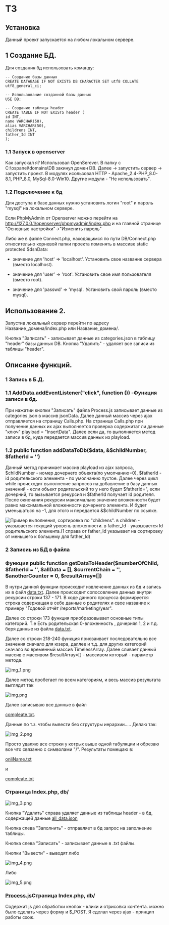 # ТЗ

## Установка

Данный проект запускается на любом локальном сервере.

## 1 Создание БД.
Для создания бд использовать команду:

    -- Создание базы данных
    CREATE DATABASE IF NOT EXISTS DB CHARACTER SET utf8 COLLATE utf8_general_ci;
    
    -- Использование созданной базы данных
    USE DB;
    
    -- Создание таблицы header
    CREATE TABLE IF NOT EXISTS header (
    id INT,
    name VARCHAR(50),
    alias VARCHAR(50),
    childrens INT,
    father_Id INT
    );

### 1.1 Запуск в openserver
Как запускал я? Использовал OpenSerever. В папку с C:\ospanel\domains\DB закинул домен DB.
Далее -> запустить сервер -> запустить проект.
В модулях исользовал HTTP - Apache_2.4-PHP_8.0-8.1, PHP_8.0, MySql-8.0-Win10.
Другие модули - "Не использовать".

### 1.2 Подключение к бд

Для доступа к базе данных нужно установить логин "root" и пароль "mysql" на локальном сервере.

Если PhpMyAdmin от Openserver можно перейти на http://127.0.0.1/openserver/phpmyadmin/index.php и на главной странице
"Основные настройки"->"Изменить пароль"

Либо же в файле Connect.php, находящимся по пути DB/Connect.php относительно
корневой папки проекта поменять в массиве static protected $dsnData:

- значение для 'host' => 'localhost'. Установить свое название сервера (вместо localhost).

- значение для 'user' => 'root'. Установить свое имя пользователя (вместо root).

- значение для 'passwd' => 'mysql'. Установить свой пароль (вместо mysql).

## Использование 2.
Запустив локальный сервер перейти по адресу Название_домена/index.php или  Название_домена/. 

Кнопка "Записать" - записывает данные из categories.json в таблицу "header" базы данных DB.
Кнопка "Удалить" - удаляет все записи из таблицы "header".

## Описание функций.

### 1 Запись в Б.Д.
### 1.1 AddData.addEventListener("click", function ()) -Функция записи в бд.
При нажатии кнопки "Записать"
файла Process.js записывает данные из categories.json в массив jsonData. Далее данный массив через ajax
отправляется на страницу Calls.php.
На странице Calls.php при получение данных их ajax выполняется проверка содержитат ли данные "ключ" playload
= "InsertData".
Далее если да, то выполняется метод записи в бд, куда передается массив данных из playload.
### 1.2   public function addDataToDb($data, &$childNumber, $fatherId = '')
Данный метод принимает массив playload из ajax запроса, $childNumber - номер дочернего объекта(по умолчанию=0),
$fatherId - id родительского элемента - по умолчанию пустое.
Далее через цикл while происходит выполнение запросов на добавление в базу данных значений - если объект родительский
то у него будет $fatherId=", если дочерний, то вызывается рекурсия и $fatherId получает id родителя.
После окночания рекурсии максимально значение вложенности будет равно максимальной вложенности дочернего элемента.
И будет уменьшаться на -1, для этого и передается &$childNumber по ссылке.

![Пример выполнения, сортировка по "childrens".](Assets/Img/bdSortOnChildren.PNG)
в children - указывается текущий уровень вложенности.
в father_Id - указывается Id родительского элемента.(1 справа от father_Id указывает на сортировку от меньшего к большему для father_Id)

### 2 Записиь из БД в файла
### Функция     public function getDataToHeader($numberOfChild, $fatherId = '', $allData = [], $currentChain = '', $anotherCounter = 0, $resultArray=[])
В нутри данной функции происходит извлечение данных из бд и запись их в файл [data.txt](Assets%2FTxt%2Fdata.txt).
Далее происходит сопосовление данных внутри рекурсии строки 137 - 171. В ходе данного процесса формируется строка содержащая в себе данные о родителях и 
свое название к примеру "Годовой отчёт /reports/marketing/year".

Далее со строки 173 функция приобразовывает основные типы категорий. Т.е Есть родительская 0-вложенность , дочерняя 1, 2 и т.д. беря данные из файла [data.txt](Assets%2FTxt%2Fdata.txt).

Далее со строки 218-240 функция присваивает последовательно все значения сначало для юзера, даллее и т.д. для других категорий
сначало во временный массив TimelessArray. Далее сливает данный массив с массивом $resultArray=[] - массивом который - параметр метода.

![img_1.png](Assets/Img/img_1.PNG)

Далее метод пробегает по всем категориям, и весь массив результата выглядит так 

![img.png](Assets/Img/img.png)

Далее записываю все данные в файл

[compleate.txt](Assets%2FTxt%2Fcompleate.txt).

Данные по т.з. чтобы вывести без структуры иерархии..... Делаю так:

![img_2.png](Assets/Img/img_2.png)

Просто удаляю все строки у котрых выше одной табуляции и обрезаю все что связанно с символами "/".
Результаты помещаю в:

[onliName.txt](Assets%2FTxt%2FonliName.txt)

и

[compleate.txt](Assets%2FTxt%2Fcompleate.txt)

### Страница Index.php, db/

![img_3.png](Assets/Img/img_3.png)

Кнопка "Удалить"  справа удаляет данные из таблицы header - в бд, содержащей данные [all_data.json](Assets%2FJson%2Fcategories.json)

Кнопка слева "Заполнить" - отправляет в бд запрос на заполнение таблицы.

Кнопка слева "Записать" - записывает данные в .txt файлы.

Кнопки "Вывести" - выводят либо 

![img_4.png](Assets/Img/img_4.png)

Либо 

![img_5.png](Assets/Img/img_5.png)

### [Process.js](Assets%2FJS%2FProcess.js)Страница Index.php, db/
Содержит js для обработки кнопок - клики и отрисовка контента.
можно было сделать через форму и $_POST.
Я сделал через ajax - принцип работы схож.
